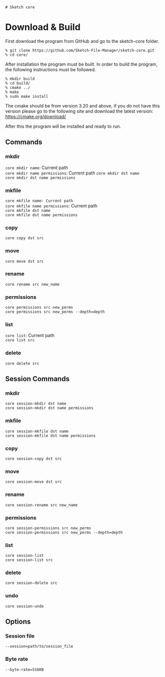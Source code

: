     # Sketch core

# Download & Build

First download the program from GitHub and go to the sketch-core folder.

```
% git clone https://github.com/Sketch-File-Manager/sketch-core.git
% cd core/
```

After installation the program must be built. In order to build the program, the following instructions must be
followed.<br>

```
% mkdir build
% cd build/
% cmake ../
% make
% sudo make install
```

The cmake should be from version 3.20 and above, if you do not have this version please go to the following site and download the latest version:
https://cmake.org/download/

After this the program will be installed and ready to run.

## Commands

### mkdir
`core mkdir name`: Current path \
`core mkdir name permissions`: Current path
`core mkdir dst name`\
`core mkdir dst name permissions`

### mkfile
`core mkfile name: Current path` \
`core mkfile name permissions`: Current path \
`core mkfile dst name`\
`core mkfile dst name permissions`

### copy
`core copy dst src`

### move
`core move dst src`

### rename
`core rename src new_name`

### permissions
`core permissions src new_perms`\
`core permissions src new_perms --depth=depth`

### list
`core list`: Current path \
`core list src`

### delete
`core delete src`

## Session Commands

### mkdir
`core session-mkdir dst name`\
`core session-mkdir dst name permissions`

### mkfile
`core session-mkfile dst name`\
`core session-mkfile dst name permissions`

### copy
`core session-copy dst src`

### move
`core session-move dst src`

### rename
`core session-rename src new_name`

### permissions
`core session-permissions src new_perms`\
`core session-permissions src new_perms --depth=depth`

### list
`core session-list`\
`core session-list src`

### delete
`core session-delete src`

### undo
`core session-undo`

## Options

### Session file
`--session=path/to/session_file`

### Byte rate
`--byte-rate=516KB`